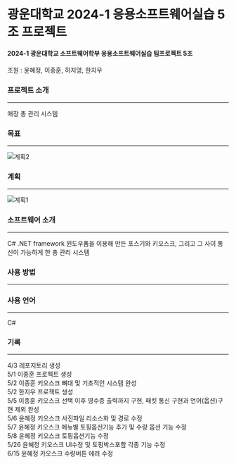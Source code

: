 # 광운대학교 2024-1 응용소프트웨어실습 5조 프로젝트
#### 2024-1 광운대학교 소프트웨어학부 응용소프트웨어실습 팀프로젝트 5조
조원 : 윤혜정, 이종훈, 하지명, 한지우

### 프로젝트 소개
-----
매장 총 관리 시스템

### 목표
-----
![계획2](https://github.com/game-addicted-man/2024KWUASP/assets/107955161/c2f32758-2b51-4fc6-8eb6-607a189e821e)


### 계획
-----
![계획1](https://github.com/game-addicted-man/2024KWUASP/assets/107955161/e91e6aeb-8486-460e-bfca-bec0070cc8e6)


### 소프트웨어 소개
-----
C# .NET framework 윈도우폼을 이용해 만든 포스기와 키오스크, 그리고 그 사이 통신이 가능하게 한 총 관리 시스템

### 사용 방법
-----

### 사용 언어
-----
C#

### 기록
-----
4/3 레포지토리 생성  
5/1 이종훈 프로젝트 생성  
5/2 이종훈 키오스크 뼈대 및 기초적인 시스템 완성  
5/2 한지우 프로젝트 생성  
5/5 이종훈 키오스크 선택 이후 영수증 출력까지 구현, 패킷 통신 구현과 언어(옵션)구현 제외 완성  
5/6 윤혜정 키오스크 사진파일 리소스화 및 경로 수정  
5/7 윤혜정 키오스크 메뉴별 토핑옵션기능 추가 및 수량 옵션 기능 수정  
5/8 윤혜정 키오스크 토핑옵션기능 수정  
5/26 윤혜정 키오스크 UI수정 및 토핑박스포함 각종 기능 수정   
6/15 윤혜정 카오스크 수량버튼 에러 수정   

